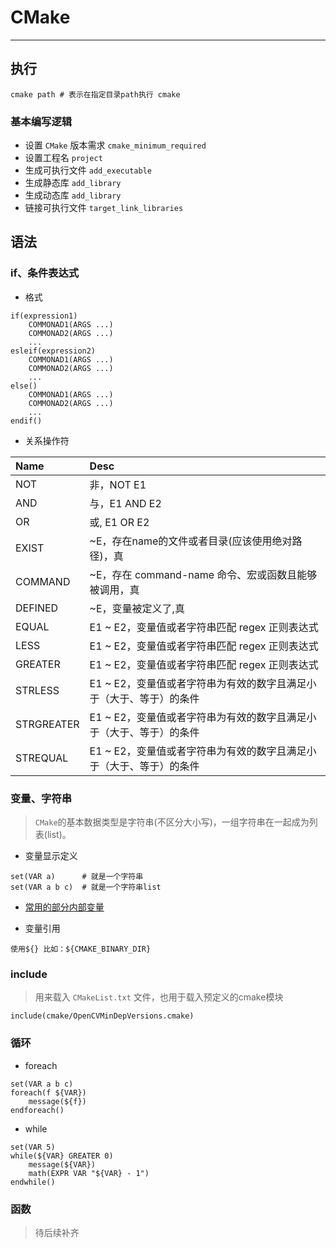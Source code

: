 # CMake
   
   
---

## 执行 
```
cmake path # 表示在指定目录path执行 cmake
```

### 基本编写逻辑
+ 设置 `CMake` 版本需求  `cmake_minimum_required`
+ 设置工程名  `project`
+ 生成可执行文件 `add_executable`
+ 生成静态库 `add_library`
+ 生成动态库 `add_library`
+ 链接可执行文件 `target_link_libraries`


## 语法

### if、条件表达式

+ 格式
```
if(expression1)
	COMMONAD1(ARGS ...)
	COMMONAD2(ARGS ...)	
	...
esleif(expression2)
	COMMONAD1(ARGS ...)
	COMMONAD2(ARGS ...)
	...
else()
	COMMONAD1(ARGS ...)
	COMMONAD2(ARGS ...)
	...
endif()
```

+ 关系操作符

|Name|Desc|
|:--|:--|
|NOT|非，NOT E1|
|AND|与，E1 AND E2|
|OR|或, E1 OR E2|
|EXIST|~E，存在name的文件或者目录(应该使用绝对路径)，真|
|COMMAND|~E，存在 command-name 命令、宏或函数且能够被调用，真|
|DEFINED|~E，变量被定义了,真|
|EQUAL|E1 ~ E2，变量值或者字符串匹配 regex 正则表达式|
|LESS|E1 ~ E2，变量值或者字符串匹配 regex 正则表达式|
|GREATER|E1 ~ E2，变量值或者字符串匹配 regex 正则表达式|
|STRLESS|E1 ~ E2，变量值或者字符串为有效的数字且满足小于（大于、等于）的条件|
|STRGREATER|E1 ~ E2，变量值或者字符串为有效的数字且满足小于（大于、等于）的条件|
|STREQUAL|E1 ~ E2，变量值或者字符串为有效的数字且满足小于（大于、等于）的条件|



 ### 变量、字符串

>`CMake`的基本数据类型是字符串(不区分大小写)，一组字符串在一起成为列表(list)。

+ 变量显示定义
```
set(VAR a) 		# 就是一个字符串
set(VAR a b c)  # 就是一个字符串list
```
+ [常用的部分内部变量](http://www.cnblogs.com/alexYuin/p/8874579.html)

+ 变量引用
```
使用${} 比如：${CMAKE_BINARY_DIR}
```

### include
> 用来载入 `CMakeList.txt` 文件，也用于载入预定义的cmake模块

```
include(cmake/OpenCVMinDepVersions.cmake)
```

### 循环
+ foreach
```
set(VAR a b c)
foreach(f ${VAR})
    message(${f})
endforeach()
```

+ while
```
set(VAR 5)
while(${VAR} GREATER 0)
    message(${VAR})
    math(EXPR VAR "${VAR} - 1")
endwhile()
```

### 函数
> 待后续补齐